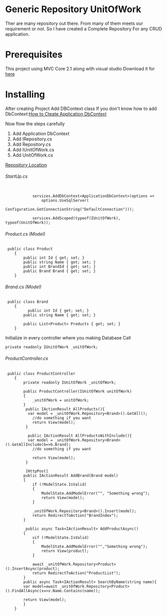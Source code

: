 # Generic Repository UnitOfWork
Ther are many repository out there. From many of them meets our requirement or not. So I have created a Complete Repository For any CRUD application.

# Prerequisites
This project using MVC Core 2.1 along with visual studio
Download it for [here](https://www.microsoft.com/net/download)

# Installing
After creating Project Add DBContext class
If you don't know how to add DbContext:[How to Cteate Application DbContext](https://docs.microsoft.com/en-us/ef/core/get-started/aspnetcore/new-db)

Now flow the steps carefully
1. Add Application DbContext
2. Add IRepository.cs
3. Add Repository.cs
4. Add IUnitOfWork.cs
5. Add UnitOfWork.cs

[Repository Location](GenericRepositoryUnitOfWork/Repository)

###### StartUp.cs
```

            services.AddDbContext<ApplicationDbContext>(options =>
                options.UseSqlServer(
                    Configuration.GetConnectionString("DefaultConnection")));
            
            services.AddScoped(typeof(IUnitOfWork), typeof(UnitOfWork));
```
###### Product.cs (Model)
```
 public class Product
    {
        public int Id { get; set; }
        public string Name { get; set; }
        public int BrandId { get; set; }
        public Brand Brand { get; set; }
    }
```

###### Brand.cs (Model)
```
 public class Brand
    {
          public int Id { get; set; }
        public string Name { get; set; }
        
        public List<Product> Products { get; set; }
    }
```

Initialize in every controller where you making Database Call
```
private readonly IUnitOfWork _unitOfWork;
```

###### ProductController.cs
```
 public class ProductController
    {
        private readonly IUnitOfWork _unitOfWork;

        public ProductController(IUnitOfWork unitOfWork)
        {
            _unitOfWork = unitOfWork;
        }
         public IActionResult AllProducts(){
          var model = _unitOfWork.Repository<Brand>().GetAll();
            //do something if you want
            return View(model);
         }
         
          public IActionResult AllProductsWithInclude(){
          var model = _unitOfWork.Repository<Brand>().GetAllInclude(b=>b.Brand);
            //do something if you want

            return View(model);
         }
         
         [HttpPost]
        public IActionResult AddBrand(Brand model)
        {
            if (!ModelState.IsValid)
            {
                ModelState.AddModelError("", "Something wrong");
                return View(model);
            }

            _unitOfWork.Repository<Brand>().Insert(model);
            return RedirectToAction("BrandIndex");
        }
        
         public async Task<IActionResult> AddProductAsync()
        {
            vif (!ModelState.IsValid)
            {
                ModelState.AddModelError("","Something wrong");
                return View(product);
            }

            await _unitOfWork.Repository<Product>().InsertAsync(product);
            return RedirectToAction("ProductList");
        }
        public async Task<IActionResult> SearchByName(string name){
        var model=await _unitOfWork.Repository<Product>().FindAllAsync(x=>x.Name.Contains(name));
        
        return View(model);
        }
    }
```
